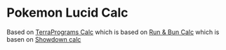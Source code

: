 # Pokemon Lucid Calc

Based on [TerraPrograms Calc](https://github.com/TerraPrograms/calc) which is based on [Run & Bun Calc](https://github.com/dekzeh/calc) which is basen on [Showdown calc](https://github.com/smogon/damage-calc)
